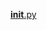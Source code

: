  
<a href='https://gabrielryanft.github.io/learning/cursoemvideo/python/exerciciospython/aula23 funcoes locais/ex113/funcoes/__init__.py/' target='_blank' rel='next'>__init__.py</a><br/>
